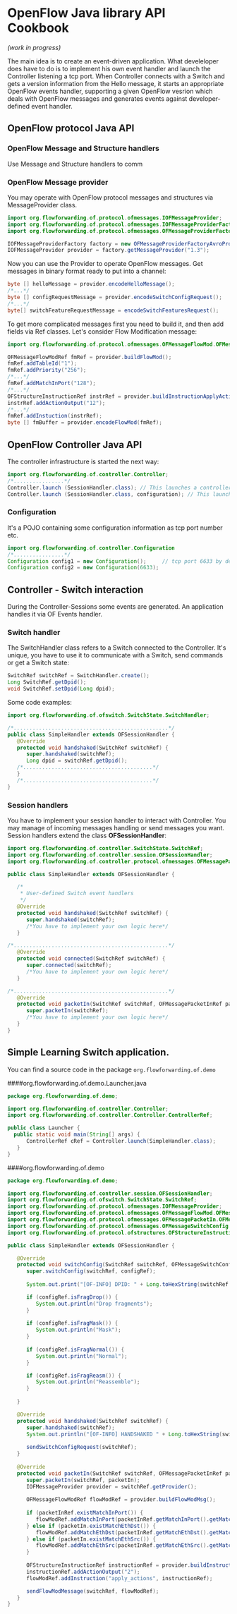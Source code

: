 # OpenFlow Java library API Cookbook
_(work in progress)_

The main idea is to create an event-driven application. What develeloper does have to do is to implement his own event handler and launch the Controller listening a tcp port.
When Controller connects with a Switch and gets a version information from the Hello message, it starts an appropriate OpenFlow events handler, supporting a given OpenFlow vesrion which deals with OpenFlow messages and generates events against developer-defined event handler.

## OpenFlow protocol Java API
### OpenFlow Message and Structure handlers
Use Message and Structure handlers to comm

### OpenFlow Message provider
You may operate with OpenFlow protocol messages and structures via MessageProvider class.
```java
import org.flowforwarding.of.protocol.ofmessages.IOFMessageProvider;
import org.flowforwarding.of.protocol.ofmessages.IOFMessageProviderFactory;
import org.flowforwarding.of.protocol.ofmessages.OFMessageProviderFactoryAvroProtocol;

IOFMessageProviderFactory factory = new OFMessageProviderFactoryAvroProtocol();
IOFMessageProvider provider = factory.getMessageProvider("1.3");
```

Now you can use the Provider to operate OpenFlow messages.
Get messages in binary format ready to put into a channel:
```java
byte [] helloMessage = provider.encodeHelloMessage();
/*...*/
byte [] configRequestMessage = provider.encodeSwitchConfigRequest();
/*...*/
byte[] switchFeatureRequestMessage = encodeSwitchFeaturesRequest();
```
To get more complicated messages first you need to build it, and then add fields via Ref classes. Let's consider Flow Modification message:

```java
import org.flowforwarding.of.protocol.ofmessages.OFMessageFlowMod.OFMessageFlowModeRef;

OFMessageFlowModRef fmRef = provider.buildFlowMod();
fmRef.addTableId("1");
fmRef.addPriority("256");
/*...*/
fmRef.addMatchInPort("128");
/*...*/
OFStructureInstructionRef instrRef = provider.buildInstructionApplyActions();
instrRef.addActionOutput("12");
/*...*/
fmRef.addInstuction(instrRef);
byte [] fmBuffer = provider.encodeFlowMod(fmRef);
```
## OpenFlow Controller Java API
The controller infrastructure is started the next way:
```java
import org.flowforwarding.of.controller.Controller;
/*................*/
Controller.launch (SessionHandler.class); // This launches a controller listening tcp port 6633
Controller.launch (SessionHandler.class, configuration); // This launches a controller listening given tcp port 
```
### Configuration
It's a POJO containing some configuration information as tcp port number etc.
```java
import org.flowforwarding.of.controller.Configuration
/*................*/
Configuration config1 = new Configuration();     // tcp port 6633 by default
Configuration config2 = new Configuration(6633);
```

## Controller - Switch interaction
During the Controller-Sessions some events are generated. An application handles it via OF Events handler.

### Switch handler
The SwitchHandler class refers to a Switch connected to the Controller. It's unique, you have to use it to communicate with a Switch, send commands or get a Switch state:

```java
SwitchRef switchRef = SwitchHandler.create();
Long SwitchRef.getDpid();
void SwitchRef.setDpid(Long dpid);
```
Some code examples:
```java
import org.flowforwarding.of.ofswitch.SwitchState.SwitchHandler;

/*.................................................*/
public class SimpleHandler extends OFSessionHandler {
   @Override
   protected void handshaked(SwitchRef switchRef) {
      super.handshaked(switchRef);
      Long dpid = switchRef.getDpid();
   /*.........................................*/
   }
   /*.........................................*/
}
```

### Session handlers
You have to implement your session handler to interact with Controller. You may manage of incoming messages handling or send messages you want. Session handlers extend the class **OFSessionHandler**:
```java
import org.flowforwarding.of.controller.SwitchState.SwitchRef;
import org.flowforwarding.of.controller.session.OFSessionHandler;
import org.flowforwarding.of.controller.protocol.ofmessages.OFMessagePacketIn.OFMessagePacketInRef;

public class SimpleHandler extends OFSessionHandler {

   /*
    * User-defined Switch event handlers
    */
   @Override
   protected void handshaked(SwitchRef switchRef) {
      super.handshaked(switchRef);
      /*You have to implement your own logic here*/
   }

/*.................................................*/   
   @Override
   protected void connected(SwitchRef switchRef) {
      super.connected(switchRef);
      /*You have to implement your own logic here*/
   }

/*.................................................*/   
   @Override
   protected void packetIn(SwitchRef switchRef, OFMessagePacketInRef packetIn) {
      super.packetIn(switchRef);
      /*You have to implement your own logic here*/
   }
}
```
## Simple Learning Switch application.
You can find a source code in the package `org.flowforwarding.of.demo`

####org.flowforwarding.of.demo.Launcher.java
```java
package org.flowforwarding.of.demo;

import org.flowforwarding.of.controller.Controller;
import org.flowforwarding.of.controller.Controller.ControllerRef;

public class Launcher {
  public static void main(String[] args) {
      ControllerRef cRef = Controller.launch(SimpleHandler.class);
   }
}
```

####org.flowforwarding.of.demo
```java
package org.flowforwarding.of.demo;

import org.flowforwarding.of.controller.session.OFSessionHandler;
import org.flowforwarding.of.ofswitch.SwitchState.SwitchRef;
import org.flowforwarding.of.protocol.ofmessages.IOFMessageProvider;
import org.flowforwarding.of.protocol.ofmessages.OFMessageFlowMod.OFMessageFlowModRef;
import org.flowforwarding.of.protocol.ofmessages.OFMessagePacketIn.OFMessagePacketInRef;
import org.flowforwarding.of.protocol.ofmessages.OFMessageSwitchConfig.OFMessageSwitchConfigRef;
import org.flowforwarding.of.protocol.ofstructures.OFStructureInstruction.OFStructureInstructionRef;

public class SimpleHandler extends OFSessionHandler {

   @Override
   protected void switchConfig(SwitchRef switchRef, OFMessageSwitchConfigRef configRef) {
      super.switchConfig(switchRef, configRef);
      
      System.out.print("[OF-INFO] DPID: " + Long.toHexString(switchRef.getDpid()) + " Configuration: ");

      if (configRef.isFragDrop()) {
         System.out.println("Drop fragments");
      }
      
      if (configRef.isFragMask()) {
         System.out.println("Mask");
      }
      
      if (configRef.isFragNormal()) {
         System.out.println("Normal");
      }

      if (configRef.isFragReasm()) {
         System.out.println("Reassemble");
      }      
      
   }

   @Override
   protected void handshaked(SwitchRef switchRef) {
      super.handshaked(switchRef);
      System.out.println("[OF-INFO] HANDSHAKED " + Long.toHexString(switchRef.getDpid()));
      
      sendSwitchConfigRequest(switchRef);
   }
   
   @Override
   protected void packetIn(SwitchRef switchRef, OFMessagePacketInRef packetInRef) {
      super.packetIn(switchRef, packetIn);
      IOFMessageProvider provider = switchRef.getProvider();
      
      OFMessageFlowModRef flowModRef = provider.buildFlowModMsg();
      
      if (packetInRef.existMatchInPort()) {
         flowModRef.addMatchInPort(packetInRef.getMatchInPort().getMatch());
      } else if (packetIn.existMatchEthDst()) {
         flowModRef.addMatchEthDst(packetInRef.getMatchEthDst().getMatch());
      } else if (packetIn.existMatchEthSrc()) {
         flowModRef.addMatchEthSrc(packetInRef.getMatchEthSrc().getMatch());
      }
      
      OFStructureInstructionRef instructionRef = provider.buildInstructionApplyActions();
      instructionRef.addActionOutput("2");
      flowModRef.addInstruction("apply_actions", instructionRef);

      sendFlowModMessage(switchRef, flowModRef);
   }
}
```
